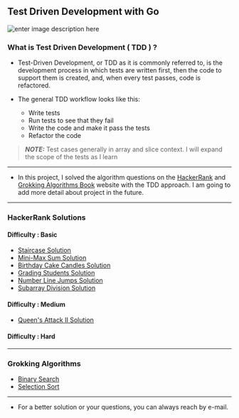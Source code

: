 ## Test Driven Development with Go

![enter image description here](https://gblobscdn.gitbook.com/assets/-L9Tqx5WSaiE4u24Pk05/-LmyGcIwYFqlc-kxzIGZ/-LXAJRSbtm02phRcFvU4/red-green-blue-gophers-smaller.png?alt=media)

### What is Test Driven Development ( TDD ) ?

+ Test-Driven Development, or TDD as it is commonly referred to, is the development process in which tests are written first, then the code to support them is created, and, when every test passes, code is refactored.

+ The general TDD workflow looks like this:
	+ Write tests
	+ Run tests to see that they fail
	+ Write the code and make it pass the tests
	+ Refactor the code

> **_NOTE:_**  Test cases generally in array and slice context. I will expand the scope of the tests as I learn

--- 

+   In this project, I solved the algorithm questions on the [HackerRank](https://www.hackerrank.com/) and [Grokking Algorithms Book](https://www.manning.com/books/grokking-algorithms) website with the TDD approach. I am going to add more detail about project in the future.

---

### HackerRank Solutions
#### Difficulty : Basic
+ [Staircase Solution](https://github.com/Uzayky/Go-TDD-Practice/tree/master/HackerRank_Solutions/Staircase)
+ [Mini-Max Sum Solution](https://github.com/Uzayky/Go-TDD-Practice/tree/master/HackerRank_Solutions/Mini-Max-Sum)
+ [Birthday Cake Candles Solution](https://github.com/Uzayky/Go-TDD-Practice/tree/master/HackerRank_Solutions/Birthday-Cake-Candles)
+ [Grading Students Solution](https://github.com/Uzayky/Go-TDD-Practice/tree/master/HackerRank_Solutions/Grading-Students)
+ [Number Line Jumps Solution](https://github.com/Uzayky/Go-TDD-Practice/tree/master/HackerRank_Solutions/Number-Line-Jumps)
+ [Subarray Division Solution](https://github.com/Uzayky/Go-Practice/tree/master/HackerRank_Solutions/Subarray-Division)
#### Difficulty : Medium
+ [Queen's Attack II Solution](https://github.com/Uzayky/Go-Practice/tree/master/HackerRank_Solutions/Queens-Attack-II)
#### Difficulty : Hard

---

### Grokking Algorithms
+ [Binary Search](https://github.com/Uzayky/Go-Practice/tree/master/Grokking-Algorithms/Binary-Search)
+ [Selection Sort](https://github.com/Uzayky/Go-Practice/tree/master/Grokking-Algorithms/Selection-Sort)

---


+ For a better solution or your questions, you can always reach by e-mail.
